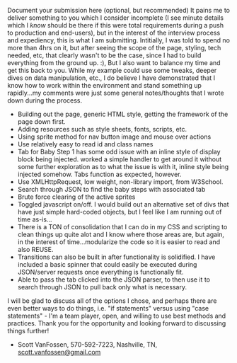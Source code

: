 Document your submission here (optional, but recommended)
It pains me to deliver something to you which I consider incomplete (I see minute details which I *know* should be there if this were total requirements during a push to production and end-users), but in the interest of the interview process and expediency, this is what I am submitting. Intitially, I was told to spend no more than 4hrs on it, but after seeing the scope of the page, styling, tech needed, etc, that clearly wasn't to be the case, since I had to build everything from the ground up. :), But I also want to balance my time and get this back to you. While my example could use some tweaks, deeper dives on data manipulation, etc., I do believe I have demonstrated that I know how to work within the environment and stand something up rapidly...my comments were just some general notes/thoughts that I wrote down during the process.  

- Building out the page, generic HTML style, getting the framework of the page down first.
- Adding resources such as style sheets, fonts, scripts, etc.
- Using sprite method for nav button image and mouse over actions
- Use relatively easy to read id and class names
- Tab for Baby Step 1 has some odd issue with an inline style of display block being injected.  worked a simple handler to get around it without some further exploration as to what the issue is with it, inline style being injected somehow. Tabs function as expected, however.
- Use XMLHttpRequest, low weight, non-library import, from W3School.
- Search through JSON to find the baby steps with associated tab
- Brute force clearing of the active sprites
- Toggled javascript on/off.  I would build out an alternative <noscript> set of divs that have just simple hard-coded objects, but I feel like I am running out of time as-is...
- There is a TON of consolidation that I can do in my CSS and scripting to clean things up quite alot and I know where those areas are, but again, in the interest of time...modularize the code so it is easier to read and also REUSE.
- Transitions can also be built in after functionality is solidified. I have included a basic spinner that could easily be executed during JSON/server requests once everything is functionally fit.
- Able to pass the tab clicked into the JSON parser, to then use it to search through JSON to pull back only what is necessary.

I will be glad to discuss all of the options I chose, and perhaps there are even better ways to do things, i.e. "if statements" versus using "case statements" - I'm a team player, open, and willing to use best methods and practices.  Thank you for the opportunity and looking forward to discussing things further!
- Scott VanFossen, 570-592-7223, Nashville, TN, scott.vanfossen@gmail.com

